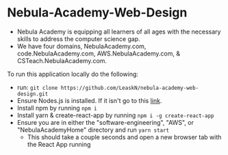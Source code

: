 # Nebula-Academy-Web-Design
- Nebula Academy is equipping all learners of all ages with the necessary skills to address the computer science gap. 
- We have four domains, NebulaAcademy.com, code.NebulaAcademy.com, AWS.NebulaAcademy.com, & CSTeach.NebulaAcademy.com.  

To run this application locally do the following:
- run: `git clone https://github.com/LeaskN/nebula-academy-web-design.git`
- Ensure Nodes.js is installed. If it isn't go to this [link](https://nodejs.org/en/download/).
- Install npm by running `npm i`
- Install yarn & create-react-app by running `npm i -g create-react-app`
- Ensure you are in either the "software-engineering", "AWS", or "NebulaAcademyHome" directory and run `yarn start`
    - This should take a couple seconds and open a new browser tab with the React App running